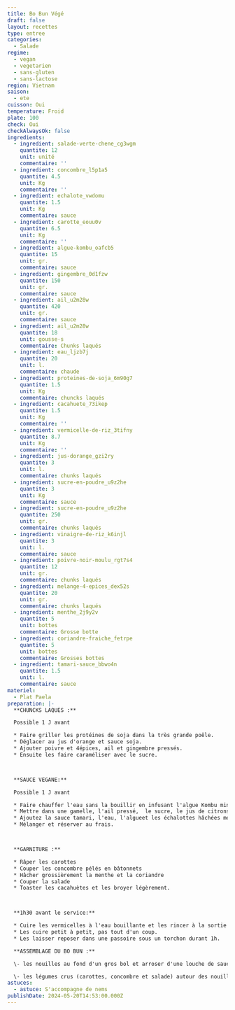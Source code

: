 ```yaml
---
title: Bo Bun Végé
draft: false
layout: recettes
type: entree
categories:
  - Salade
regime:
  - vegan
  - vegetarien
  - sans-gluten
  - sans-lactose
region: Vietnam
saison:
  - ete
cuisson: Oui
temperature: Froid
plate: 100
check: Oui
checkAlwaysOk: false
ingredients:
  - ingredient: salade-verte-chene_cg3wgm
    quantite: 12
    unit: unité
    commentaire: ''
  - ingredient: concombre_l5p1a5
    quantite: 4.5
    unit: Kg
    commentaire: ''
  - ingredient: echalote_vwdomu
    quantite: 1.5
    unit: Kg
    commentaire: sauce
  - ingredient: carotte_eouu0v
    quantite: 6.5
    unit: Kg
    commentaire: ''
  - ingredient: algue-kombu_oafcb5
    quantite: 15
    unit: gr.
    commentaire: sauce
  - ingredient: gingembre_0d1fzw
    quantite: 150
    unit: gr.
    commentaire: sauce
  - ingredient: ail_u2m28w
    quantite: 420
    unit: gr.
    commentaire: sauce
  - ingredient: ail_u2m28w
    quantite: 18
    unit: gousse·s
    commentaire: Chunks laqués
  - ingredient: eau_ljzb7j
    quantite: 20
    unit: l.
    commentaire: chaude
  - ingredient: proteines-de-soja_6m90g7
    quantite: 1.5
    unit: Kg
    commentaire: chuncks laqués
  - ingredient: cacahuete_73ikep
    quantite: 1.5
    unit: Kg
    commentaire: ''
  - ingredient: vermicelle-de-riz_3tifny
    quantite: 8.7
    unit: Kg
    commentaire: ''
  - ingredient: jus-dorange_gzi2ry
    quantite: 3
    unit: l.
    commentaire: chunks laqués
  - ingredient: sucre-en-poudre_u9z2he
    quantite: 3
    unit: Kg
    commentaire: sauce
  - ingredient: sucre-en-poudre_u9z2he
    quantite: 250
    unit: gr.
    commentaire: chunks laqués
  - ingredient: vinaigre-de-riz_k6injl
    quantite: 3
    unit: l.
    commentaire: sauce
  - ingredient: poivre-noir-moulu_rgt7s4
    quantite: 12
    unit: gr.
    commentaire: chunks laqués
  - ingredient: melange-4-epices_dex52s
    quantite: 20
    unit: gr.
    commentaire: chunks laqués
  - ingredient: menthe_2j9y2v
    quantite: 5
    unit: bottes
    commentaire: Grosse botte
  - ingredient: coriandre-fraiche_fetrpe
    quantite: 5
    unit: bottes
    commentaire: Grosses bottes
  - ingredient: tamari-sauce_bbwo4n
    quantite: 1.5
    unit: l.
    commentaire: sauce
materiel:
  - Plat Paela
preparation: |-
  **CHUNCKS LAQUES :**

  Possible 1 J avant

  * Faire griller les protéines de soja dans la très grande poêle.
  * Déglacer au jus d'orange et sauce soja.
  * Ajouter poivre et 4épices, ail et gingembre pressés.
  * Ensuite les faire caraméliser avec le sucre.



  **SAUCE VEGANE:**

  Possible 1 J avant

  * Faire chauffer l'eau sans la bouillir en infusant l'algue Kombu minimum 20min.
  * Mettre dans une gamelle, l'ail pressé,  le sucre, le jus de citrons verts, le vinaigre,jusqu'à ce que le sucre se dissolve.
  * Ajoutez la sauce tamari, l'eau, l'algueet les échalottes hâchées menues.
  * Mélanger et réserver au frais.



  **GARNITURE :**

  * Râper les carottes
  * Couper les concombre pélés en bâtonnets
  * Hâcher grossièrement la menthe et la coriandre
  * Couper la salade
  * Toaster les cacahuètes et les broyer légèrement.



  **1h30 avant le service:**

  * Cuire les vermicelles à l'eau bouillante et les rincer à la sortie de cuisson.
  * Les cuire petit à petit, pas tout d'un coup.
  * Les laisser reposer dans une passoire sous un torchon durant 1h.

  **ASSEMBLAGE DU BO BUN :**

  \- les nouilles au fond d'un gros bol et arroser d'une louche de sauce.

  \- les légumes crus (carottes, concombre et salade) autour des nouilles ainsi que les chunks, cacahuètes et coriandre et menthe.
astuces:
  - astuce: S'accompagne de nems
publishDate: 2024-05-20T14:53:00.000Z
---
```


